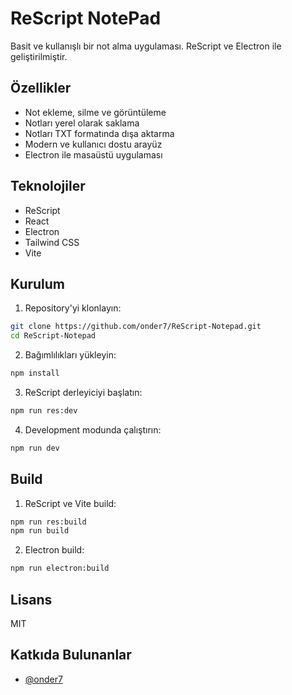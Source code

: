# ReScript NotePad

Basit ve kullanışlı bir not alma uygulaması. ReScript ve Electron ile geliştirilmiştir.

## Özellikler

- Not ekleme, silme ve görüntüleme
- Notları yerel olarak saklama
- Notları TXT formatında dışa aktarma
- Modern ve kullanıcı dostu arayüz
- Electron ile masaüstü uygulaması

## Teknolojiler

- ReScript
- React
- Electron
- Tailwind CSS
- Vite

## Kurulum

1. Repository'yi klonlayın:
```bash
git clone https://github.com/onder7/ReScript-Notepad.git
cd ReScript-Notepad
```

2. Bağımlılıkları yükleyin:
```bash
npm install
```

3. ReScript derleyiciyi başlatın:
```bash
npm run res:dev
```

4. Development modunda çalıştırın:
```bash
npm run dev
```

## Build

1. ReScript ve Vite build:
```bash
npm run res:build
npm run build
```

2. Electron build:
```bash
npm run electron:build
```

## Lisans

MIT

## Katkıda Bulunanlar

- [@onder7](https://github.com/onder7)
